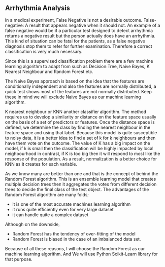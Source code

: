 ## Arrhythmia Analysis
In a medical experiment, False Negative is not a desirable outcome. False-negative: A result that appears negative when it should not. An example of a false negative would be if a particular test designed to detect arrhythmia returns a negative result but the person actually does have an arrhythmia. 
This kind of situation can be fatal for the patients, as a false negative diagnosis stop them to refer for further examination. Therefore a correct classification is very much necessary. 

Since this is a supervised classification problem there are a few machine learning algorithm to adapt from such as Decision Tree, Naive Bayes, K Nearest Neighbour and Random Forest etc.

The Naive Bayes approach is based on the idea that the features are conditionally independent and also the features are normally distributed, a quick test shows most of the features are not normally distributed. Keep these in mind we will exclude Naive Bayes as our machine learning algorithm.

K nearest neighbour or KNN another classifier algorithm. The method requires us to develop a similarity or distance on the feature space usually on the basis of a set of predictors or features. Once the distance space is defined, we determine the class by finding the nearest neighbour in the feature space and using that label. Because this model is quite susceptible to noisy data, it is a better idea to find a set of k for k neighbours and then have them vote on the outcome. The value of K has a big impact on the model, if k is small then the classification will be highly impacted by local neighbourhood in contrast, if K is too big then it will respond to most like the response of the population. As a result, normalization is a better choice for KNN as it creates for each variable.

As we know many are better than one and that is the concept of behind the Random Forest algorithm. This is an ensemble learning model that creates multiple decision trees then it aggregates the votes from different decision trees to decide the final class of the test object. The advantages of the Random Forest algorithm are many folds;

 - it is one of the most accurate machines learning algorithm
 - it runs quite efficiently even for very large dataset
 - it can handle quite a complex dataset
 
Although on the downside,

 - Random Forest has the tendency of over-fitting of the model
 - Random Forest is biased in the case of an imbalanced data set.

Because of all these reasons, I will choose the Random Forest as our machine learning algorithm. And We will use Python Scikit-Learn library for that purpose. 
